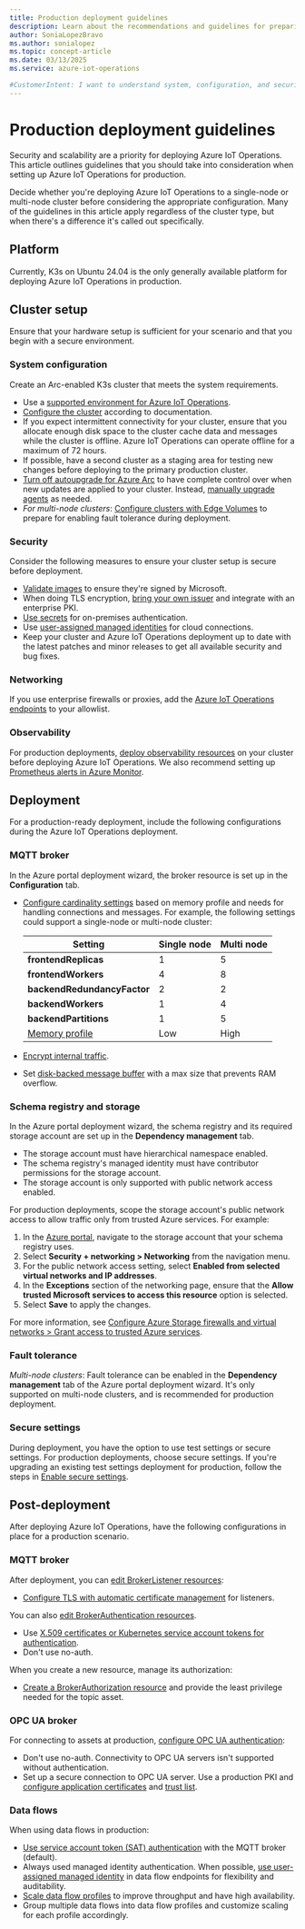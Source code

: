 ```yaml
---
title: Production deployment guidelines
description: Learn about the recommendations and guidelines for preparing Azure IoT Operations for a production deployment.
author: SoniaLopezBravo
ms.author: sonialopez
ms.topic: concept-article
ms.date: 03/13/2025
ms.service: azure-iot-operations

#CustomerIntent: I want to understand system, configuration, and security best practices before deploying to production.
---
```


# Production deployment guidelines

Security and scalability are a priority for deploying Azure IoT Operations. This article outlines guidelines that you should take into consideration when setting up Azure IoT Operations for production.

Decide whether you're deploying Azure IoT Operations to a single-node or multi-node cluster before considering the appropriate configuration. Many of the guidelines in this article apply regardless of the cluster type, but when there's a difference it's called out specifically.

## Platform

Currently, K3s on Ubuntu 24.04 is the only generally available platform for deploying Azure IoT Operations in production.

## Cluster setup

Ensure that your hardware setup is sufficient for your scenario and that you begin with a secure environment.

### System configuration

Create an Arc-enabled K3s cluster that meets the system requirements.

* Use a [supported environment for Azure IoT Operations](../overview-support.md#supported-environments).
* [Configure the cluster](./howto-prepare-cluster.md) according to documentation.
* If you expect intermittent connectivity for your cluster, ensure that you allocate enough disk space to the cluster cache data and messages while the cluster is offline. Azure IoT Operations can operate offline for a maximum of 72 hours.
* If possible, have a second cluster as a staging area for testing new changes before deploying to the primary production cluster.
* [Turn off autoupgrade for Azure Arc](/azure/azure-arc/kubernetes/agent-upgrade#toggle-automatic-upgrade-on-or-off-when-connecting-a-cluster-to-azure-arc) to have complete control over when new updates are applied to your cluster. Instead, [manually upgrade agents](/azure/azure-arc/kubernetes/agent-upgrade#manually-upgrade-agents) as needed.
* *For multi-node clusters*: [Configure clusters with Edge Volumes](./howto-prepare-cluster.md#configure-multi-node-clusters-for-azure-container-storage) to prepare for enabling fault tolerance during deployment.

### Security

Consider the following measures to ensure your cluster setup is secure before deployment.

* [Validate images](../secure-iot-ops/howto-validate-images.md) to ensure they're signed by Microsoft.
* When doing TLS encryption, [bring your own issuer](../secure-iot-ops/howto-manage-certificates.md#bring-your-own-issuer) and integrate with an enterprise PKI.
* [Use secrets](../secure-iot-ops/howto-manage-secrets.md) for on-premises authentication.
* Use [user-assigned managed identities](./howto-enable-secure-settings.md#set-up-a-user-assigned-managed-identity-for-cloud-connections) for cloud connections.
* Keep your cluster and Azure IoT Operations deployment up to date with the latest patches and minor releases to get all available security and bug fixes.

### Networking

If you use enterprise firewalls or proxies, add the [Azure IoT Operations endpoints](./overview-deploy.md#azure-iot-operations-endpoints) to your allowlist.

### Observability

For production deployments, [deploy observability resources](../configure-observability-monitoring/howto-configure-observability.md) on your cluster before deploying Azure IoT Operations. We also recommend setting up [Prometheus alerts in Azure Monitor](/azure/azure-monitor/alerts/prometheus-alerts).

## Deployment

For a production-ready deployment, include the following configurations during the Azure IoT Operations deployment.

### MQTT broker

In the Azure portal deployment wizard, the broker resource is set up in the **Configuration** tab.

* [Configure cardinality settings](../manage-mqtt-broker/howto-configure-availability-scale.md#configure-cardinality-directly) based on memory profile and needs for handling connections and messages. For example, the following settings could support a single-node or multi-node cluster:

  | Setting | Single node | Multi node |
  | ------- | ----------- | ---------- |
  | **frontendReplicas** | 1 | 5 |
  | **frontendWorkers** | 4 | 8 |
  | **backendRedundancyFactor** | 2 | 2 |
  | **backendWorkers** | 1 | 4 |
  | **backendPartitions** | 1 | 5 |
  | [Memory profile](../manage-mqtt-broker/howto-configure-availability-scale.md#configure-memory-profile) | Low | High |

* [Encrypt internal traffic](../manage-mqtt-broker/howto-encrypt-internal-traffic.md).

* Set [disk-backed message buffer](../manage-mqtt-broker/howto-disk-backed-message-buffer.md) with a max size that prevents RAM overflow.

### Schema registry and storage

In the Azure portal deployment wizard, the schema registry and its required storage account are set up in the **Dependency management** tab.


* The storage account must have hierarchical namespace enabled.
* The schema registry's managed identity must have contributor permissions for the storage account.
* The storage account is only supported with public network access enabled.

For production deployments, scope the storage account's public network access to allow traffic only from trusted Azure services. For example:

1. In the [Azure portal](https://portal.azure.com), navigate to the storage account that your schema registry uses.
1. Select **Security + networking > Networking** from the navigation menu.
1. For the public network access setting, select **Enabled from selected virtual networks and IP addresses**.
1. In the **Exceptions** section of the networking page, ensure that the **Allow trusted Microsoft services to access this resource** option is selected.
1. Select **Save** to apply the changes.

For more information, see [Configure Azure Storage firewalls and virtual networks > Grant access to trusted Azure services](../../storage/common/storage-network-security.md#grant-access-to-trusted-azure-services).

### Fault tolerance

*Multi-node clusters*: Fault tolerance can be enabled in the **Dependency management** tab of the Azure portal deployment wizard. It's only supported on multi-node clusters, and is recommended for production deployment.

### Secure settings

During deployment, you have the option to use test settings or secure settings. For production deployments, choose secure settings. If you're upgrading an existing test settings deployment for production, follow the steps in [Enable secure settings](./howto-enable-secure-settings.md).

## Post-deployment

After deploying Azure IoT Operations, have the following configurations in place for a production scenario.

### MQTT broker

After deployment, you can [edit BrokerListener resources](../manage-mqtt-broker/howto-configure-brokerlistener.md):

* [Configure TLS with automatic certificate management](../manage-mqtt-broker/howto-configure-brokerlistener.md#configure-tls-with-automatic-certificate-management) for listeners.

You can also [edit BrokerAuthentication resources](../manage-mqtt-broker/howto-configure-authentication.md).

* Use [X.509 certificates or Kubernetes service account tokens for authentication](../manage-mqtt-broker/howto-configure-authentication.md#configure-authentication-method). 
* Don't use no-auth.

When you create a new resource, manage its authorization:

* [Create a BrokerAuthorization resource](../manage-mqtt-broker/howto-configure-authorization.md) and provide the least privilege needed for the topic asset.

### OPC UA broker

For connecting to assets at production, [configure OPC UA authentication](../discover-manage-assets/overview-opc-ua-connector-certificates-management.md):

* Don't use no-auth. Connectivity to OPC UA servers isn't supported without authentication.
* Set up a secure connection to OPC UA server. Use a production PKI and [configure application certificates](../discover-manage-assets/howto-configure-opc-ua-certificates-infrastructure.md#configure-a-self-signed-application-instance-certificate-for-the-connector-for-opc-ua) and [trust list](../discover-manage-assets/howto-configure-opc-ua-certificates-infrastructure.md#configure-the-trusted-certificates-list).

### Data flows

When using data flows in production:

* [Use service account token (SAT) authentication](../connect-to-cloud/howto-configure-mqtt-endpoint.md#kubernetes-service-account-token-sat) with the MQTT broker (default).
* Always used managed identity authentication. When possible, [use user-assigned managed identity](../connect-to-cloud/howto-configure-mqtt-endpoint.md#user-assigned-managed-identity) in data flow endpoints for flexibility and auditability.
* [Scale data flow profiles](../connect-to-cloud/howto-configure-dataflow-profile.md#scaling) to improve throughput and have high availability.
* Group multiple data flows into data flow profiles and customize scaling for each profile accordingly. 


